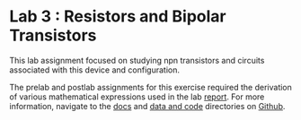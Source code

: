 # Lab 3 : Resistors and Bipolar Transistors

This lab assignment focused on studying npn transistors and circuits associated with this device and configuration.

The prelab and postlab assignments for this exercise required the derivation of various mathematical expressions used in the lab 
[report](https://anushadatar.github.io/olin-circuits-sp19/Lab_3_Resistors_and_Bipolar_Transistors/docs/reports/Lab3_Resistors_and_Bipolar_Transistors.pdf). 
For more information, navigate to the [docs](https://anushadatar.github.io/olin-circuits-sp19/Lab_3_Resistors_and_Bipolar_Transistors/docs/)
and [data and code](https://github.com/anushadatar/olin-circuits-sp19/Lab_3_Resistors_and_Bipolar_Transistors/data_and_code) 
directories on [Github](https://github.com/anushadatar/olin-circuits-sp19).
